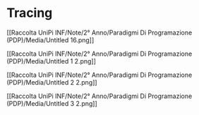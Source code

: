 # Tracing

[[Raccolta UniPi INF/Note/2° Anno/Paradigmi Di Programazione (PDP)/Media/Untitled 16.png]]

[[Raccolta UniPi INF/Note/2° Anno/Paradigmi Di Programazione (PDP)/Media/Untitled 1 2.png]]

[[Raccolta UniPi INF/Note/2° Anno/Paradigmi Di Programazione (PDP)/Media/Untitled 2 2.png]]



[[Raccolta UniPi INF/Note/2° Anno/Paradigmi Di Programazione (PDP)/Media/Untitled 3 2.png]]

